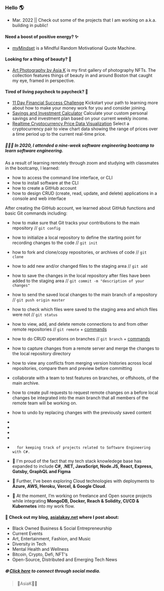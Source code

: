 ### Hello 🌎 #### 

- Mar. 2022 || Check out some of the projects that I am working on a.k.a. building in public! 

#### Need a boost of positive energy? ✨ ####
 - [myMindset](https://asiakay.github.io/quoteGenerator/) is a Mindful Random Motivational Quote Machine.

#### Looking for a thing of beauty? 🌺 ####
 - [Art Photography by Asia K](https://asiakay.github.io/artphotography/) is my first gallery of photography NFTs. The collection features things of beauty in and around Boston that caught my eye, framed in perspective.  

#### Tired of living paycheck to paycheck? 💸 ####  
  - [11 Day Financial Success Challenge](https://asiakay.github.io/https-PopularPreciousScriptinglanguages/) Kickstart your path to learning more about how to make your money work for you and consider joining. 
  - [Savings and Investment Calculator](https://asiakay.github.io/WhirlwindConfusedInterchangeability/) Calculate your custom personal savings and investment plan based on your current weekly income.  
  - [Realtime Cryptocurrency Price Data Visualization](https://crypto-dashboard-deploy.herokuapp.com/) Select a cryptocurrency pair to view chart data showing the range of prices over a time period up to the current real-time price.




##### 👩🏿‍💻 In 2020, I attended a nine-week software engineering bootcamp to learn software engineering. ##### 
As a result of learning remotely through zoom and studying with classmates in the bootcamp, I learned:
  - how to access the command line interface, or CLI
  - how to install software at the CLI
  - how to create a GitHub account 
  - how to design CRUD (create, read, update, and delete) applications in a console and web interface

After creating the GitHub account, we learned about GitHub functions and basic Git commands including:
  - how to make sure that Git tracks your contributions to the main repository // `git config`
  - how to initialize a local repository to define the starting point for recording changes to the code // `git init`
  - how to fork and clone/copy repositories, or archives of code // `git clone`
  - how to add new and/or changed files to the staging area  // `git add`
  - how to save the changes in the local repository after files have been added to the staging area // `git commit -m "description of your changes"` 
  - how to send the saved local changes to the main branch of a repository // `git push origin master`
  - how to check which files were saved to the staging area and which files were not // `git status`
  - how to view, add, and delete remote connections to and from other remote repositories // `git remote` + [commands](https://www.atlassian.com/git/tutorials/syncing#git-remote) 
  - how to do CRUD operations on branches // `git branch` + [commands](https://www.atlassian.com/git/tutorials/using-branches)
  - how to capture changes from a remote server and merge the changes to the local repository directory 
  - how to view any conflicts from merging version histories across local repositories, compare them and preview before committing 

  - collaborate with a team to test features on branches, or offshoots, of the main archive.
   - how to create pull requests to request remote changes on a before local changes be integrated into the main branch that all members of the remote team will be working on. 
   - how to undo by replacing changes with the previously saved content
-  
-   
-    
-     
-       for keeping track of projects related to Software Engineering with C#. 


- 🌱 I'm proud of the fact that my tech stack knowledege base has expanded to include **C#, .NET, JavaScript, Node.JS, React, Express, Gatsby, GraphQL and Figma**

- 🔭 Further, I've been exploring Cloud technologies with deployments to **Azure, AWS, Heroku, Vercel, & Google Cloud**.
 
- 🥳 At the moment, I’m working on freelance and Open source projects while integrating **MongoDB, Docker, Reach & Solidity, CI/CD & Kubernetes** into my work flow.

#### 👀 Check out my blog, [asialakay.net](https://www.asialakay.net) where I post about:
- Black Owned Business & Social Entrepreneurship
- Current Events
- Art, Entertainment, Fashion, and Music
- Diversity in Tech
- Mental Health and Wellness
- Bitcoin, Crypto, Defi, NFT's 
- Open-Source, Distributed and Emerging Tech News
   
##### 🌐 [Click here](https//www.almighty.link/asiak) to connect through social media.

> 🌴AsiaK💃🏽


